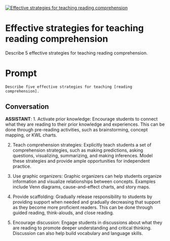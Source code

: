 
[![ Effective strategies for teaching reading comprehension](https://flow-prompt-covers.s3.us-west-1.amazonaws.com/icon/futuristic/futu_9.png)]()
#  Effective strategies for teaching reading comprehension 
Describe 5 effective strategies for teaching reading comprehension.

# Prompt

```
Describe five effective strategies for teaching [reading comprehension].
```

## Conversation

**ASSISTANT**: 1. Activate prior knowledge: Encourage students to connect what they are reading to their prior knowledge and experiences. This can be done through pre-reading activities, such as brainstorming, concept mapping, or KWL charts.



2. Teach comprehension strategies: Explicitly teach students a set of comprehension strategies, such as making predictions, asking questions, visualizing, summarizing, and making inferences. Model these strategies and provide ample opportunities for independent practice.



3. Use graphic organizers: Graphic organizers can help students organize information and visualize relationships between concepts. Examples include Venn diagrams, cause-and-effect charts, and story maps.



4. Provide scaffolding: Gradually release responsibility to students by providing support when needed and gradually decreasing that support as they become more proficient readers. This can be done through guided reading, think-alouds, and close reading.



5. Encourage discussion: Engage students in discussions about what they are reading to promote deeper understanding and critical thinking. Discussion can also help build vocabulary and language skills.


